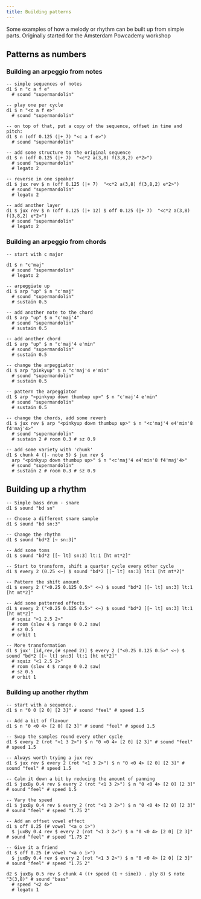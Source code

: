 ```yaml
---
title: Building patterns
---
```


Some examples of how a melody or rhythm can be built up from simple
parts. Originally started for the Amsterdam Powcademy workshop

## Patterns as numbers

### Building an arpeggio from notes

    -- simple sequences of notes
    d1 $ n "c a f e"
      # sound "supermandolin"

    -- play one per cycle
    d1 $ n "<c a f e>"
      # sound "supermandolin"

    -- on top of that, put a copy of the sequence, offset in time and pitch:
    d1 $ n (off 0.125 (|+ 7) "<c a f e>")
      # sound "supermandolin"

    -- add some structure to the original sequence
    d1 $ n (off 0.125 (|+ 7)  "<c*2 a(3,8) f(3,8,2) e*2>")
      # sound "supermandolin"
      # legato 2

    -- reverse in one speaker
    d1 $ jux rev $ n (off 0.125 (|+ 7)  "<c*2 a(3,8) f(3,8,2) e*2>")
      # sound "supermandolin"
      # legato 2

    -- add another layer
    d1 $ jux rev $ n (off 0.125 (|+ 12) $ off 0.125 (|+ 7)  "<c*2 a(3,8) f(3,8,2) e*2>")
      # sound "supermandolin"
      # legato 2

### Building an arpeggio from chords

    -- start with c major

    d1 $ n "c'maj"
      # sound "supermandolin"
      # legato 2

    -- arpeggiate up
    d1 $ arp "up" $ n "c'maj"
      # sound "supermandolin"
      # sustain 0.5

    -- add another note to the chord
    d1 $ arp "up" $ n "c'maj'4"
      # sound "supermandolin"
      # sustain 0.5

    -- add another chord
    d1 $ arp "up" $ n "c'maj'4 e'min"
      # sound "supermandolin"
      # sustain 0.5

    -- change the arpeggiator
    d1 $ arp "pinkyup" $ n "c'maj'4 e'min"
      # sound "supermandolin"
      # sustain 0.5

    -- pattern the arpeggiator
    d1 $ arp "<pinkyup down thumbup up>" $ n "c'maj'4 e'min"
      # sound "supermandolin"
      # sustain 0.5

    -- change the chords, add some reverb
    d1 $ jux rev $ arp "<pinkyup down thumbup up>" $ n "<c'maj'4 e4'min'8 f4'maj'4>"
      # sound "supermandolin"
      # sustain 2 # room 0.3 # sz 0.9

    -- add some variety with 'chunk'
    d1 $ chunk 4 (|- note 5) $ jux rev $ 
      arp "<pinkyup down thumbup up>" $ n "<c'maj'4 e4'min'8 f4'maj'4>"
      # sound "supermandolin"
      # sustain 2 # room 0.3 # sz 0.9

## Building up a rhythm

    -- Simple bass drum - snare
    d1 $ sound "bd sn"

    -- Choose a different snare sample
    d1 $ sound "bd sn:3"

    -- Change the rhythm
    d1 $ sound "bd*2 [~ sn:3]"

    -- Add some toms
    d1 $ sound "bd*2 [[~ lt] sn:3] lt:1 [ht mt*2]"

    -- Start to transform, shift a quarter cycle every other cycle
    d1 $ every 2 (0.25 <~) $ sound "bd*2 [[~ lt] sn:3] lt:1 [ht mt*2]"

    -- Pattern the shift amount
    d1 $ every 2 ("<0.25 0.125 0.5>" <~) $ sound "bd*2 [[~ lt] sn:3] lt:1 [ht mt*2]"

    -- Add some patterned effects
    d1 $ every 2 ("<0.25 0.125 0.5>" <~) $ sound "bd*2 [[~ lt] sn:3] lt:1 [ht mt*2]"
      # squiz "<1 2.5 2>"
      # room (slow 4 $ range 0 0.2 saw)
      # sz 0.5
      # orbit 1

    -- More transformation
    d1 $ jux' [id,rev,(# speed 2)] $ every 2 ("<0.25 0.125 0.5>" <~) $ sound "bd*2 [[~ lt] sn:3] lt:1 [ht mt*2]"
      # squiz "<1 2.5 2>"
      # room (slow 4 $ range 0 0.2 saw)
      # sz 0.5
      # orbit 1

### Building up another rhythm

    -- start with a sequence..
    d1 $ n "0 0 [2 0] [2 3]" # sound "feel" # speed 1.5

    -- Add a bit of flavour
    d1 $ n "0 <0 4> [2 0] [2 3]" # sound "feel" # speed 1.5

    -- Swap the samples round every other cycle
    d1 $ every 2 (rot "<1 3 2>") $ n "0 <0 4> [2 0] [2 3]" # sound "feel" # speed 1.5

    -- Always worth trying a jux rev
    d1 $ jux rev $ every 2 (rot "<1 3 2>") $ n "0 <0 4> [2 0] [2 3]" # sound "feel" # speed 1.5

    -- Calm it down a bit by reducing the amount of panning
    d1 $ juxBy 0.4 rev $ every 2 (rot "<1 3 2>") $ n "0 <0 4> [2 0] [2 3]" # sound "feel" # speed 1.5

    -- Vary the speed
    d1 $ juxBy 0.4 rev $ every 2 (rot "<1 3 2>") $ n "0 <0 4> [2 0] [2 3]" # sound "feel" # speed "1.75 2"

    -- Add an offset vowel effect
    d1 $ off 0.25 (# vowel "<a o i>")
      $ juxBy 0.4 rev $ every 2 (rot "<1 3 2>") $ n "0 <0 4> [2 0] [2 3]" # sound "feel" # speed "1.75 2"

    -- Give it a friend
    d1 $ off 0.25 (# vowel "<a o i>")
      $ juxBy 0.4 rev $ every 2 (rot "<1 3 2>") $ n "0 <0 4> [2 0] [2 3]" # sound "feel" # speed "1.75 2"

    d2 $ juxBy 0.5 rev $ chunk 4 ((+ speed (1 + sine)) . ply 8) $ note "3(3,8)" # sound "bass"
      # speed "<2 4>"
      # legato 1
